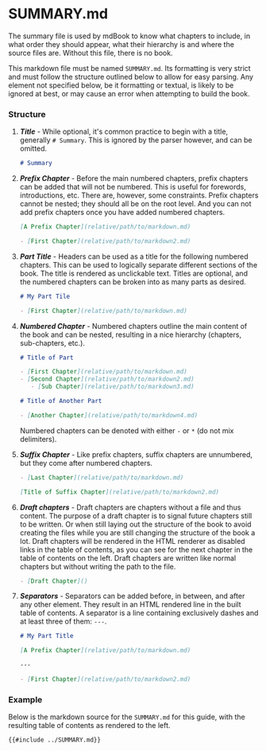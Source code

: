 # SUMMARY.md

The summary file is used by mdBook to know what chapters to include, in what
order they should appear, what their hierarchy is and where the source files
are. Without this file, there is no book.

This markdown file must be named `SUMMARY.md`. Its formatting
is very strict and must follow the structure outlined below to allow for easy
parsing. Any element not specified below, be it formatting or textual, is likely
to be ignored at best, or may cause an error when attempting to build the book.

### Structure

1. ***Title*** - While optional, it's common practice to begin with a title, generally <code
   class="language-markdown"># Summary</code>. This is ignored by the parser however, and
   can be omitted.
   ```markdown
   # Summary
   ```

1. ***Prefix Chapter*** - Before the main numbered chapters, prefix chapters can be added
   that will not be numbered. This is useful for forewords,
   introductions, etc. There are, however, some constraints. Prefix chapters cannot be
   nested; they should all be on the root level. And you can not add
   prefix chapters once you have added numbered chapters.
   ```markdown
   [A Prefix Chapter](relative/path/to/markdown.md)

   - [First Chapter](relative/path/to/markdown2.md)
   ```

1. ***Part Title*** - Headers can be used as a title for the following numbered
   chapters. This can be used to logically separate different sections
   of the book. The title is rendered as unclickable text.
   Titles are optional, and the numbered chapters can be broken into as many
   parts as desired.
   ```markdown
   # My Part Tile

   - [First Chapter](relative/path/to/markdown.md)
   ```

1. ***Numbered Chapter*** - Numbered chapters outline the main content of the book
   and can be nested, resulting in a nice hierarchy
   (chapters, sub-chapters, etc.).
   ```markdown
   # Title of Part

   - [First Chapter](relative/path/to/markdown.md)
   - [Second Chapter](relative/path/to/markdown2.md)
      - [Sub Chapter](relative/path/to/markdown3.md)

   # Title of Another Part

   - [Another Chapter](relative/path/to/markdown4.md)
   ```
   Numbered chapters can be denoted with either `-` or `*` (do not mix delimiters). 
   
1. ***Suffix Chapter*** - Like prefix chapters, suffix chapters are unnumbered, but they come after 
   numbered chapters.
   ```markdown
   - [Last Chapter](relative/path/to/markdown.md)

   [Title of Suffix Chapter](relative/path/to/markdown2.md)
   ```

1. ***Draft chapters*** - Draft chapters are chapters without a file and thus content.
   The purpose of a draft chapter is to signal future chapters still to be written.
   Or when still laying out the structure of the book to avoid creating the files
   while you are still changing the structure of the book a lot.
   Draft chapters will be rendered in the HTML renderer as disabled links in the table
   of contents, as you can see for the next chapter in the table of contents on the left.
   Draft chapters are written like normal chapters but without writing the path to the file.
   ```markdown
   - [Draft Chapter]()
   ```

1. ***Separators*** - Separators can be added before, in between, and after any other element. They result
   in an HTML rendered line in the built table of contents.  A separator is
   a line containing exclusively dashes and at least three of them: `---`.
   ```markdown
   # My Part Title
   
   [A Prefix Chapter](relative/path/to/markdown.md)

   ---

   - [First Chapter](relative/path/to/markdown2.md)
   ```
  

### Example

Below is the markdown source for the `SUMMARY.md` for this guide, with the resulting table
of contents as rendered to the left.

```markdown
{{#include ../SUMMARY.md}}
```
